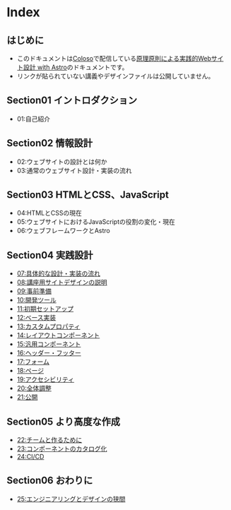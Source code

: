 Index
==

## はじめに

- このドキュメントは[Coloso](https://coloso.jp/)で配信している[原理原則による実践的Webサイト設計 with Astro](https://coloso.jp/programming/productdesigner-kogiso-jp)のドキュメントです。
- リンクが貼られていない講義やデザインファイルは公開していません。

## Section01 イントロダクション

- 01:自己紹介

## Section02 情報設計

- 02:ウェブサイトの設計とは何か
- 03:通常のウェブサイト設計・実装の流れ

## Section03 HTMLとCSS、JavaScript

- 04:HTMLとCSSの現在
- 05:ウェブサイトにおけるJavaScriptの役割の変化・現在
- 06:ウェブフレームワークとAstro

## Section04 実践設計

- [07:具体的な設計・実装の流れ](section04/07.md)
- [08:講座用サイトデザインの説明](section04/08.md)
- [09:事前準備](section04/09.md)
- [10:開発ツール](section04/10.md)
- [11:初期セットアップ](section04/11.md)
- [12:ベース実装](section04/12.md)
- [13:カスタムプロパティ](section04/13.md)
- [14:レイアウトコンポーネント](section04/14.md)
- [15:汎用コンポーネント](section04/15.md)
- [16:ヘッダー・フッター](section04/16.md)
- [17:フォーム](section04/17.md)
- [18:ページ](section04/18.md)
- [19:アクセシビリティ](section04/19.md)
- [20:全体調整](section04/20.md)
- [21:公開](section04/21.md)

## Section05 より高度な作成

- [22:チームと作るために](section05/22.md)
- [23:コンポーネントのカタログ化](section05/23.md)
- [24:CI/CD](section05/24.md)

## Section06 おわりに

- [25:エンジニアリングとデザインの狭間](section06/25.md)
